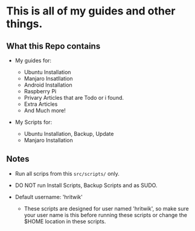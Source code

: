 # This is all of my guides and other things.

## What this Repo contains

- My guides for:
	- Ubuntu Installation
	- Manjaro Insatllation
	- Android Installation
	- Raspberry Pi
	- Privary Articles that are Todo or i found.
	- Extra Articles
	- And Much more!

- My Scripts for:
	- Ubuntu Installation, Backup, Update
	- Manjaro Installation

## Notes

- Run all scrips from this ```src/scripts/``` only.
- DO NOT run Install Scripts, Backup Scripts and as SUDO.

- Default username: 'hritwik'
    - These scripts are designed for user named 'hritwik', so make sure your user name is this before running these scripts or change the $HOME location in these scripts.
